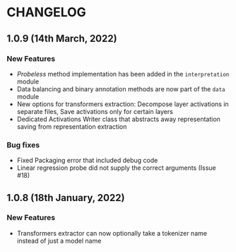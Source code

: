 # CHANGELOG

## 1.0.9 (14th March, 2022)
### New Features
- _Probeless_ method implementation has been added in the `interpretation` module
- Data balancing and binary annotation methods are now part of the `data` module
- New options for transformers extraction: Decompose layer activations in separate files, Save activations only for certain layers
- Dedicated Activations Writer class that abstracts away representation saving from representation extraction

### Bug fixes
- Fixed Packaging error that included debug code
- Linear regression probe did not supply the correct arguments (Issue #18)

## 1.0.8 (18th January, 2022)
### New Features
- Transformers extractor can now optionally take a tokenizer name instead of just a model name

